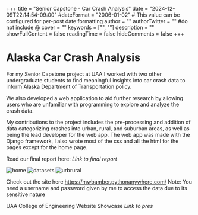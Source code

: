 +++
title = "Senior Capstone - Car Crash Analysis"
date = "2024-12-09T22:14:54-09:00"
#dateFormat = "2006-01-02" # This value can be configured for per-post date formatting
author = ""
authorTwitter = "" #do not include @
cover = ""
keywords = ["", ""]
description = ""
showFullContent = false
readingTime = false
hideComments = false
+++

# Alaska Car Crash Analysis

For my Senior Capstone project at UAA I worked with two other undergraduate students to find meaningful insights into car crash
data to inform Alaska Department of Transportation policy.

We also developed a web application to aid further research by allowing users who are unfamiliar with programming
to explore and analyze the crash data.

My contributions to the project includes the pre-processing and addition of data categorizing crashes into urban, rural, and suburban areas, as well as being the lead developer for the web app. The web app was made with the Django framework, I also wrote most of the css and all the html for the pages except for the home page.

Read our final report here: *Link to final report*

![home](/django_app/site.png)
![datasets](/django_app/datasets.png)
![urbrural](/django_app/for_pres_urban_rural.png)

Check out the site here https://mwbamber.pythonanywhere.com/
Note: You need a username and password given by me to access the data due to its sensitive nature

UAA College of Engineering Website Showcase *Link to pres*